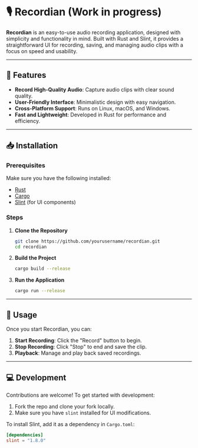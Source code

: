 # 🎙️ Recordian (Work in progress)

**Recordian** is an easy-to-use audio recording application, designed with simplicity and functionality in mind. Built with Rust and Slint, it provides a straightforward UI for recording, saving, and managing audio clips with a focus on speed and usability.

---

## 📜 Features

- **Record High-Quality Audio**: Capture audio clips with clear sound quality.
- **User-Friendly Interface**: Minimalistic design with easy navigation.
- **Cross-Platform Support**: Runs on Linux, macOS, and Windows.
- **Fast and Lightweight**: Developed in Rust for performance and efficiency.

---

## 📥 Installation

### Prerequisites

Make sure you have the following installed:
- [Rust](https://www.rust-lang.org/tools/install)
- [Cargo](https://doc.rust-lang.org/cargo/getting-started/installation.html)
- [Slint](https://slint.dev/) (for UI components)

### Steps

1. **Clone the Repository**
    ```bash
    git clone https://github.com/yourusername/recordian.git
    cd recordian
    ```

2. **Build the Project**
    ```bash
    cargo build --release
    ```

3. **Run the Application**
    ```bash
    cargo run --release
    ```

---

## 📂 Usage

Once you start Recordian, you can:
1. **Start Recording**: Click the "Record" button to begin.
2. **Stop Recording**: Click "Stop" to end and save the clip.
3. **Playback**: Manage and play back saved recordings.

---

## 💻 Development

Contributions are welcome! To get started with development:
1. Fork the repo and clone your fork locally.
2. Make sure you have `slint` installed for UI modifications.

To install Slint, add it as a dependency in `Cargo.toml`:
```toml
[dependencies]
slint = "1.8.0"

